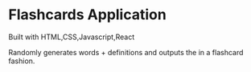 <h1>Flashcards Application</h1>
<p>Built with HTML,CSS,Javascript,React</p>
<p>Randomly generates words + definitions and outputs the in a flashcard fashion.</p>
